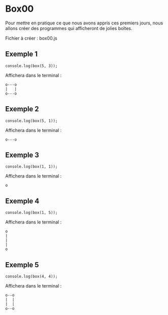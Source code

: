 # Box00

Pour mettre en pratique ce que nous avons appris ces premiers jours, nous allons créer des programmes qui afficheront de jolies boîtes.

Fichier à créer : box00.js

## Exemple 1

```
console.log(box(5, 3));
```

Affichera dans le terminal :

```
o---o
|   |
o---o
```

## Exemple 2

```
console.log(box(5, 1));
```

Affichera dans le terminal :

```
o---o
```

## Exemple 3

```
console.log(box(1, 1));
```

Affichera dans le terminal :

```
o
```

## Exemple 4

```
console.log(box(1, 5));
```

Affichera dans le terminal :

```
o
|
|
|
o
```

## Exemple 5

```
console.log(box(4, 4));
```

Affichera dans le terminal :

```
o--o
|  |
|  |
o--o
```
